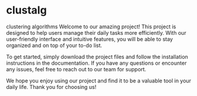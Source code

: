 # clustalg
clustering algorithms
Welcome to our amazing project! This project is designed to help users manage their daily tasks more efficiently. With our user-friendly interface and intuitive features, you will be able to stay organized and on top of your to-do list.

To get started, simply download the project files and follow the installation instructions in the documentation. If you have any questions or encounter any issues, feel free to reach out to our team for support.

We hope you enjoy using our project and find it to be a valuable tool in your daily life. Thank you for choosing us!
